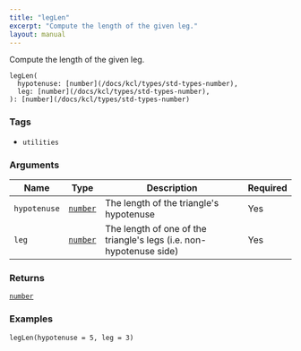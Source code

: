 ```yaml
---
title: "legLen"
excerpt: "Compute the length of the given leg."
layout: manual
---
```


Compute the length of the given leg.



```kcl
legLen(
  hypotenuse: [number](/docs/kcl/types/std-types-number),
  leg: [number](/docs/kcl/types/std-types-number),
): [number](/docs/kcl/types/std-types-number)
```

### Tags

* `utilities`


### Arguments

| Name | Type | Description | Required |
|----------|------|-------------|----------|
| `hypotenuse` | [`number`](/docs/kcl/types/std-types-number) | The length of the triangle's hypotenuse | Yes |
| `leg` | [`number`](/docs/kcl/types/std-types-number) | The length of one of the triangle's legs (i.e. non-hypotenuse side) | Yes |

### Returns

[`number`](/docs/kcl/types/std-types-number)


### Examples

```kcl
legLen(hypotenuse = 5, leg = 3)
```


